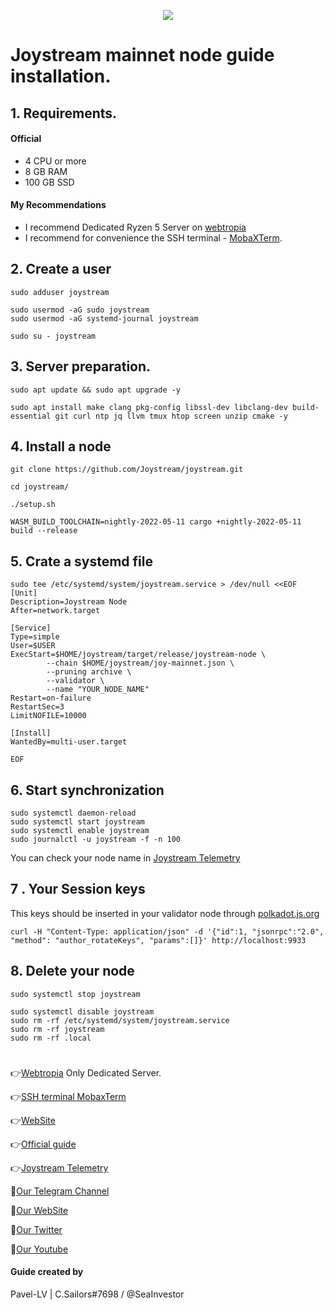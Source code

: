 <p align="center">
 <img src="https://i.postimg.cc/QxHnHwy7/Joystream-scaled.jpg"/></a>
</p>

# Joystream mainnet node guide installation.

## 1. Requirements.

#### Official 
- 4 CPU or more
- 8 GB RAM
- 100 GB SSD
  
#### My Recommendations
- I recommend Dedicated Ryzen 5 Server on [webtropia](https://bit.ly/45KaUj4)
- I recommend for convenience the SSH terminal - [MobaXTerm](https://mobaxterm.mobatek.net/download.html).

## 2. Create a user
```
sudo adduser joystream
```
```
sudo usermod -aG sudo joystream
sudo usermod -aG systemd-journal joystream
```
```
sudo su - joystream
```

## 3. Server preparation.
```
sudo apt update && sudo apt upgrade -y
```
```
sudo apt install make clang pkg-config libssl-dev libclang-dev build-essential git curl ntp jq llvm tmux htop screen unzip cmake -y
```
## 4. Install a node
```
git clone https://github.com/Joystream/joystream.git
```
```
cd joystream/
```
```
./setup.sh
```
```
WASM_BUILD_TOOLCHAIN=nightly-2022-05-11 cargo +nightly-2022-05-11 build --release
```

## 5. Crate a systemd file
```
sudo tee /etc/systemd/system/joystream.service > /dev/null <<EOF
[Unit]
Description=Joystream Node
After=network.target

[Service]
Type=simple
User=$USER
ExecStart=$HOME/joystream/target/release/joystream-node \
        --chain $HOME/joystream/joy-mainnet.json \
        --pruning archive \
        --validator \
        --name "YOUR_NODE_NAME"
Restart=on-failure
RestartSec=3
LimitNOFILE=10000

[Install]
WantedBy=multi-user.target

EOF
```
                                                        
## 6. Start synchronization
```
sudo systemctl daemon-reload
sudo systemctl start joystream
sudo systemctl enable joystream
sudo journalctl -u joystream -f -n 100
```
You can check your node name in [Joystream Telemetry](https://telemetry.polkadot.io/#list/0x6b5e488e0fa8f9821110d5c13f4c468abcd43ce5e297e62b34c53c3346465956)

## 7 . Your Session keys
This keys should be inserted in your validator node through [polkadot.js.org](https://polkadot.js.org/)
```
curl -H "Content-Type: application/json" -d '{"id":1, "jsonrpc":"2.0", "method": "author_rotateKeys", "params":[]}' http://localhost:9933
```

## 8. Delete your node

```
sudo systemctl stop joystream
```
```
sudo systemctl disable joystream
sudo rm -rf /etc/systemd/system/joystream.service
sudo rm -rf joystream
sudo rm -rf .local
```

#
👉[Webtropia](https://bit.ly/45KaUj4) Only Dedicated Server.

👉[SSH terminal MobaxTerm](https://mobaxterm.mobatek.net/download.html)

👉[WebSite](https://www.joystream.org/)

👉[Official guide](https://github.com/Joystream/joystream/tree/master/bin/node)

👉[Joystream Telemetry](https://telemetry.polkadot.io/#list/0x6b5e488e0fa8f9821110d5c13f4c468abcd43ce5e297e62b34c53c3346465956)

🔰[Our Telegram Channel](https://t.me/CryptoSailorsAnn)

🔰[Our WebSite](cryptosailors.tech)

🔰[Our Twitter](https://twitter.com/Crypto_Sailors)

🔰[Our Youtube](https://www.youtube.com/@CryptoSailors)

#### Guide created by 
Pavel-LV | C.Sailors#7698 / @SeaInvestor
